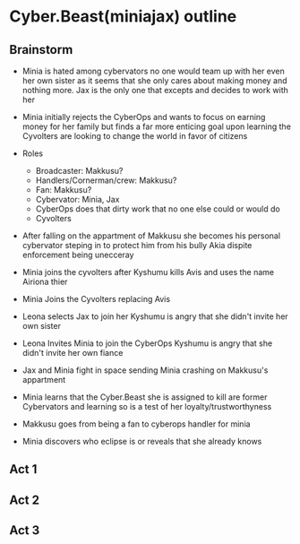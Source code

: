 # Cyber.Beast(miniajax) outline
## Brainstorm
- Minia is hated among cybervators no one would team up with her even her own sister as it seems that she only cares about making money and nothing more. Jax is the only one that excepts and decides to work with her

- Minia initially rejects the CyberOps and wants to focus on earning money for her family but finds a far more enticing goal upon learning the Cyvolters are looking to change the world in favor of citizens

- Roles
  - Broadcaster: Makkusu?
  - Handlers/Cornerman/crew: Makkusu?
  - Fan: Makkusu?
  - Cybervator: Minia, Jax
  - CyberOps
  does that dirty work that no one else could or would do
  - Cyvolters
  
- After falling on the appartment of Makkusu she becomes his personal cybervator steping in to protect him from his bully Akia dispite enforcement being unecceray

- Minia joins the cyvolters after Kyshumu kills Avis and uses the name Airiona thier

- Minia Joins the Cyvolters replacing Avis

- Leona selects Jax to join her Kyshumu is angry that she didn't invite her own sister

- Leona Invites Minia to join the CyberOps Kyshumu is angry that she didn't invite her own fiance

- Jax and Minia fight in space sending Minia crashing on Makkusu's appartment

- Minia learns that the Cyber.Beast she is assigned to kill are former Cybervators and learning so is a test of her loyalty/trustworthyness

- Makkusu goes from being a fan to cyberops handler for minia

- Minia discovers who eclipse is or reveals that she already knows

## Act 1
## Act 2
## Act 3
